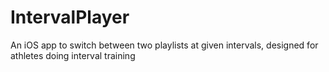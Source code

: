 IntervalPlayer
==============

An iOS app to switch between two playlists at given intervals, designed for athletes doing interval training